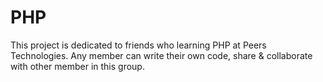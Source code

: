 # PHP
This project is dedicated to friends who learning PHP at Peers Technologies. Any member can write their own code, share &amp; collaborate with other member in this group.
